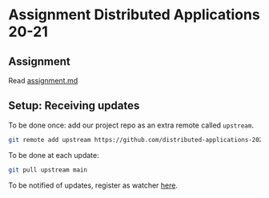 # Assignment Distributed Applications 20-21

## Assignment

Read [assignment.md](assignment/assignment.md)

## Setup: Receiving updates

To be done once: add our project repo as an extra remote called `upstream`.

```bash
git remote add upstream https://github.com/distributed-applications-2021/assignment
```

To be done at each update:

```bash
git pull upstream main
```

To be notified of updates, register as watcher [here](https://github.com/distributed-applications-2021/assignment).
